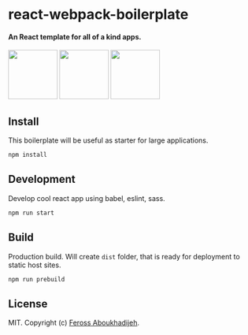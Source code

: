 # react-webpack-boilerplate

#### An React template for all of a kind apps.
<p float="left">
<img src="https://upload.wikimedia.org/wikipedia/commons/thumb/a/a7/React-icon.svg/320px-React-icon.svg.png" height="100">
<img src="https://raw.githubusercontent.com/webpack/media/master/logo/icon-square-big.png" height="100">
<img src="https://upload.wikimedia.org/wikipedia/commons/thumb/9/96/Sass_Logo_Color.svg/1280px-Sass_Logo_Color.svg.png" height="100">
  
</p>

## Install

This boilerplate will be useful as starter for large applications.

```bash
npm install
```

## Development

Develop cool react app using babel, eslint, sass.

```bash
npm run start
```

## Build

Production build. Will create `dist` folder, that is ready for deployment to static host sites.

```bash
npm run prebuild
```

## License

MIT. Copyright (c) [Feross Aboukhadijeh](http://feross.org).
